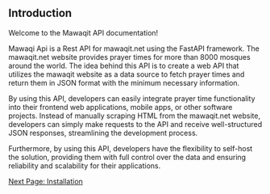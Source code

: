 ## Introduction

Welcome to the Mawaqit API documentation!

Mawaqi Api is a Rest API for mawaqit.net using the FastAPI framework. The mawaqit.net website provides prayer times for more than 8000 mosques around the world. The idea behind this API is to create a web API that utilizes the mawaqit website as a data source to fetch prayer times and return them in JSON format with the minimum necessary information.

By using this API, developers can easily integrate prayer time functionality into their frontend web applications, mobile apps, or other software projects. Instead of manually scraping HTML from the mawaqit.net website, developers can simply make requests to the API and receive well-structured JSON responses, streamlining the development process.

Furthermore, by using this API, developers have the flexibility to self-host the solution, providing them with full control over the data and ensuring reliability and scalability for their applications.

[Next Page: Installation](/docs/installation.md)
